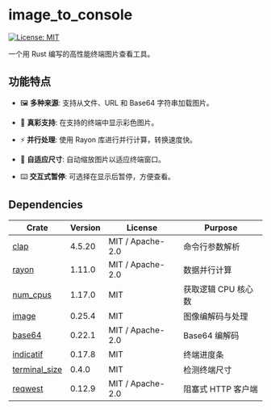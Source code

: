 # image_to_console

[![License: MIT](https://img.shields.io/badge/License-MIT-yellow.svg)](https://opensource.org/licenses/MIT)

一个用 Rust 编写的高性能终端图片查看工具。

## 功能特点

- 🖼️ **多种来源**: 支持从文件、URL 和 Base64 字符串加载图片。

- 🎨 **真彩支持**: 在支持的终端中显示彩色图片。

- ⚡ **并行处理**: 使用 Rayon 库进行并行计算，转换速度快。

- 📏 **自适应尺寸**: 自动缩放图片以适应终端窗口。

- ⌨️ **交互式暂停**: 可选择在显示后暂停，方便查看。

## Dependencies

| Crate | Version | License | Purpose |
|-------|---------|---------|---------|
| [clap](https://crates.io/crates/clap) | 4.5.20 | MIT / Apache-2.0 | 命令行参数解析 |
| [rayon](https://crates.io/crates/rayon) | 1.11.0 | MIT / Apache-2.0 | 数据并行计算 |
| [num_cpus](https://crates.io/crates/num_cpus) | 1.17.0 | MIT | 获取逻辑 CPU 核心数 |
| [image](https://crates.io/crates/image) | 0.25.4 | MIT | 图像编解码与处理 |
| [base64](https://crates.io/crates/base64) | 0.22.1 | MIT / Apache-2.0 | Base64 编解码 |
| [indicatif](https://crates.io/crates/indicatif) | 0.17.8 | MIT | 终端进度条 |
| [terminal_size](https://crates.io/crates/terminal_size) | 0.4.0 | MIT | 检测终端尺寸 |
| [reqwest](https://crates.io/crates/reqwest) | 0.12.9 | MIT / Apache-2.0 | 阻塞式 HTTP 客户端 |
